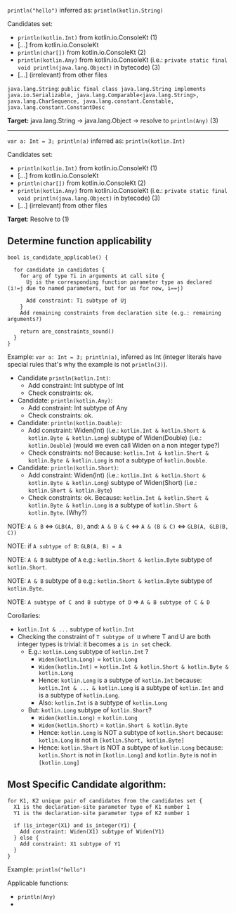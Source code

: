 `println("hello")` inferred as: `println(kotlin.String)`

Candidates set:
- `println(kotlin.Int)` from kotlin.io.ConsoleKt (1)
- [...] from kotlin.io.ConsoleKt
- `println(char[])` from kotlin.io.ConsoleKt (2)
- `println(kotlin.Any)` from kotlin.io.ConsoleKt (i.e.: `private static final void println(java.lang.Object)` in bytecode) (3)
- [...] (irrelevant) from other files


`java.lang.String`: `public final class java.lang.String implements java.io.Serializable, java.lang.Comparable<java.lang.String>, java.lang.CharSequence, java.lang.constant.Constable, java.lang.constant.ConstantDesc`


**Target:** java.lang.String -> java.lang.Object -> resolve to `println(Any)` (3)

---
`var a: Int = 3; println(a)` inferred as: `println(kotlin.Int)`

Candidates set:
- `println(kotlin.Int)` from kotlin.io.ConsoleKt (1)
- [...] from kotlin.io.ConsoleKt
- `println(char[])` from kotlin.io.ConsoleKt (2)
- `println(kotlin.Any)` from kotlin.io.ConsoleKt (i.e.: `private static final void println(java.lang.Object)` in bytecode) (3)
- [...] (irrelevant) from other files


**Target**: Resolve to (1)


## Determine function applicability

```
bool is_candidate_applicable() {

  for candidate in candidates {
    for arg of type Ti in arguments at call site {
      Uj is the corresponding function parameter type as declared (i!=j due to named parameters, but for us for now, i==j)

      Add constraint: Ti subtype of Uj
    }
    Add remaining constraints from declaration site (e.g.: remaining arguments?)

    return are_constraints_sound()
  }
}
```

Example: `var a: Int = 3; println(a)`, inferred as Int (integer literals have special rules that's why the example is not `println(3)`).

- Candidate `println(kotlin.Int)`: 
  + Add constraint: Int subtype of Int
  + Check constraints: ok.
- Candidate: `println(kotlin.Any)`:
  + Add constraint: Int subtype of Any
  + Check constraints: ok.
- Candidate: `println(kotlin.Double)`:
  + Add constraint: Widen(Int) (i.e.: `kotlin.Int & kotlin.Short & kotlin.Byte & kotlin.Long`) subtype of Widen(Double) (i.e.: `kotlin.Double`) (would we even call Widen on a non integer type?)
  + Check constraints: no! Because: `kotlin.Int & kotlin.Short & kotlin.Byte & kotlin.Long` is not a subtype of `kotlin.Double`.
- Candidate: `println(kotlin.Short)`:
  + Add constraint: Widen(Int) (i.e.: `kotlin.Int & kotlin.Short & kotlin.Byte & kotlin.Long`) subtype of Widen(Short) (i.e.: `kotlin.Short & kotlin.Byte`) 
  + Check constraints: ok. Because: `kotlin.Int & kotlin.Short & kotlin.Byte & kotlin.Long` is a subtype of `kotlin.Short & kotlin.Byte`. (Why?)



NOTE: `A & B` <=> `GLB(A, B)`, and: `A & B & C` <=> `A & (B & C)` <=> `GLB(A, GLB(B, C))`

NOTE: if `A subtype of B`: `GLB(A, B) = A`

NOTE: `A & B` subtype of `A` e.g.: `kotlin.Short & kotlin.Byte` subtype of `kotlin.Short`.

NOTE: `A & B` subtype of `B` e.g.: `kotlin.Short & kotlin.Byte` subtype of `kotlin.Byte`.

NOTE: `A subtype of C and B subtype of D` => `A & B subtype of C & D`


Corollaries:
- `kotlin.Int & ...` subtype of `kotlin.Int`
- Checking the constraint of `T subtype of U` where T and U are both integer types is trivial: it becomes a `is in set` check.
  + E.g.: `kotlin.Long` subtype of `kotlin.Int` ? 
    - `Widen(kotlin.Long)` = `kotlin.Long`
    - `Widen(kotlin.Int)` = `kotlin.Int & kotlin.Short & kotlin.Byte & kotlin.Long`
    - Hence: `kotlin.Long` is a subtype of `kotlin.Int` because: `kotlin.Int & ... & kotlin.Long` is a subtype of `kotlin.Int` and is a subtype of `kotlin.Long`.
    - Also: `kotlin.Int` is a subtype of `kotlin.Long`
  + But: `kotlin.Long` subtype of `kotlin.Short`?
    - `Widen(kotlin.Long)` = `kotlin.Long`
    - `Widen(kotlin.Short)` = `kotlin.Short & kotlin.Byte`
    - Hence: `kotlin.Long` is NOT a subtype of `kotlin.Short` because: `kotlin.Long` is not in `[kotlin.Short, kotlin.Byte]`
    - Hence: `kotlin.Short` is NOT a subtype of `kotlin.Long` because: `kotlin.Short` is not in `[kotlin.Long]` and `kotlin.Byte` is not in `[kotlin.Long]`



## Most Specific Candidate algorithm:

```
for K1, K2 unique pair of candidates from the candidates set {
  X1 is the declaration-site parameter type of K1 number 1
  Y1 is the declaration-site parameter type of K2 number 1

  if (is_integer(X1) and is_integer(Y1) {
    Add constraint: Widen(X1) subtype of Widen(Y1)
  } else {
    Add constraint: X1 subtype of Y1
  }
}
```

Example: `println("hello")`

Applicable functions:
- `println(Any)`
- 

